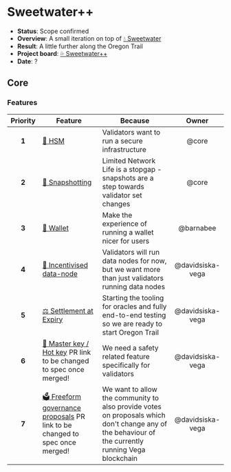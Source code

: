# Sweetwater++
  
* **Status**: Scope confirmed
* **Overview**: A small iteration on top of [💧 Sweetwater](./2.5-Sweetwater.md)
* **Result**: A little further along the Oregon Trail
* **Project board**: [💦 Sweetwater++](https://github.com/orgs/vegaprotocol/projects/93)
* **Date**: ?

## Core
### Features
| Priority | Feature | Because | Owner |
|:---------:|---------|---------|:------:|
| **1** | [🔑 HSM](https://github.com/orgs/vegaprotocol/projects/91) | Validators want to run a secure infrastructure | @core |
| **2** | [🎥 Snapshotting](https://github.com/orgs/vegaprotocol/projects/90) | Limited Network Life is a stopgap - snapshots are a step towards validator set changes | @core |
| **3** | [💼 Wallet](https://github.com/orgs/vegaprotocol/projects/94) | Make the experience of running a wallet nicer for users | @barnabee |
| **4** | [🤑 Incentivised data-node](https://github.com/orgs/vegaprotocol/projects/92) | Validators will run data nodes for now, but we want more than just validators running data nodes | @davidsiska-vega | 
| **5** | [⚖ Settlement at Expiry](https://github.com/orgs/vegaprotocol/projects/5) | Starting the tooling for oracles and fully end-to-end testing so we are ready to start Oregon Trail | @davidsiska-vega | 
| **6** | [🔑 Master key / Hot key](https://github.com/vegaprotocol/specs-internal/pull/694/files) PR link to be changed to spec once merged! | We need a safety related feature specifically for validators | @davidsiska-vega | 
| **7** | [🗳 Freeform governance proposals](https://github.com/vegaprotocol/specs-internal/pull/690/files) PR link to be changed to spec once merged! | We want to allow the community to also provide votes on proposals which don't change any of the behaviour of the currently running Vega blockchain | @davidsiska-vega | 
